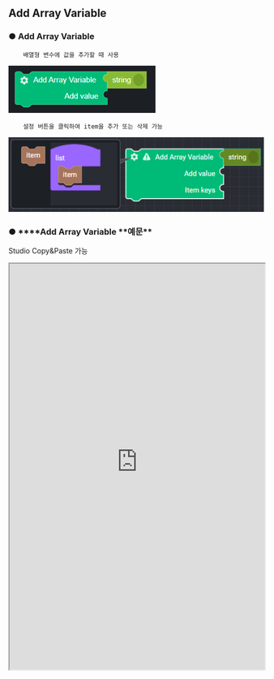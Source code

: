 ## Add Array Variable

### ● **Add Array Variable**

        배열형 변수에 값을 추가할 때 사용

![](../../../img/assets/image%20%28116%29.png)

        설정 버튼을 클릭하여 item을 추가 또는 삭제 가능

![](../../../img/assets/image%20%28208%29.png)

### ● \***\*Add Array Variable **예문\*\*

<p class='comment'>Studio Copy&Paste 가능</p>
<iframe
    src="https://d1sxhpvag16wqc.cloudfront.net/v3.1.0/arrayList/add_arraylist"
    width="100%"
    height="800px"
    allow=""
    sandbox="allow-scripts allow-same-origin" />
<div class="display-pdf">
    <p><img src="../../../img/assets/add_arraylist_example_1.png" alt="" /></p>
    <p><img src="../../../img/assets/add_arraylist_example_2.png" alt="" /></p>
</div>

### ● \***\*Add Array Variable **결과\*\*

```text
{
  "result": [
    "value01",
    "value02",
    "value03",
    "value04",
    [
      "value04",
      "value05",
      "value06"
    ]
  ]
}
```
